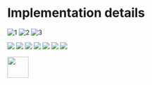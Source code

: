 # Implementation details

![1](/doc/img/1.png)
![2](./img/2.png)
![3](./img/3.png)


![](./img/radiobut1.png)
![](./img/radiobut2.png)
![](./img/chckbx1.png)
![](./img/chbox2.png)
![](./img/slider1.png)
![](./img/type.png)
![](./img/TMView.png)


<img src="./img/radiobut1.png" width="48">
